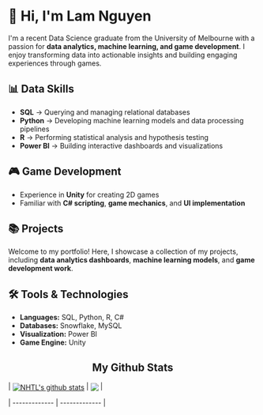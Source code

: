 # 👋 Hi, I'm Lam Nguyen  

I'm a recent Data Science graduate from the University of Melbourne with a passion for **data analytics, machine learning, and game development**. I enjoy transforming data into actionable insights and building engaging experiences through games.  


## 📊 Data Skills
- **SQL** → Querying and managing relational databases  
- **Python** → Developing machine learning models and data processing pipelines  
- **R** → Performing statistical analysis and hypothesis testing  
- **Power BI** → Building interactive dashboards and visualizations  


## 🎮 Game Development
- Experience in **Unity** for creating 2D games
- Familiar with **C# scripting**, **game mechanics**, and **UI implementation**  


## 📚 Projects
Welcome to my portfolio! Here, I showcase a collection of my projects, including **data analytics dashboards**, **machine learning models**, and **game development work**.  


## 🛠️ Tools & Technologies
- **Languages:** SQL, Python, R, C#  
- **Databases:** Snowflake, MySQL  
- **Visualization:** Power BI  
- **Game Engine:** Unity  


<h2 align="center">My Github Stats</h2>

| <a href="https://github.com/anuraghazra/github-readme-stats"><img align="center" src="https://github-readme-stats.vercel.app/api?username=artwork321&theme=shadow_red&hide_border=True" alt="NHTL's github stats" /></a> | <a href="https://github.com/anuraghazra/github-readme-stats"><img align="center" src="https://github-readme-stats.vercel.app/api/top-langs/?username=artwork321&size_weight=0.5&count_weight=0.5&hide=jupyter%20notebook,shaderlab,hlsl,ink&layout=compact&theme=shadow_red&hide_border=True"/></a> |


| ------------- | ------------- |
